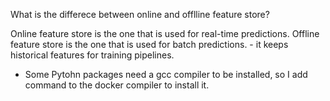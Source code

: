 What is the differece between online and offlline feature store?

Online feature store is the one that is used for real-time predictions.
Offline feature store is the one that is used for batch predictions. - it keeps historical features for training pipelines.

- Some Pytohn packages need a gcc compiler to be installed, so I add command to the docker compiler to install it.
